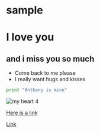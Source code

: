 # sample

# I love you

## and i miss you so much

* Come back to me please
* I really want hugs and kisses

```python
print "Anthony is mine"
```
![my heart 4](https://user-images.githubusercontent.com/35939416/37998663-7517e390-31ed-11e8-9be6-e66ce2f43ab4.jpg)

[Here is a link](https://www.google.com)


[Link](/textFiles/text.txt)
